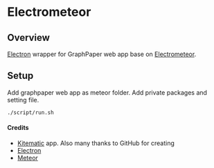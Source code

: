 # Electrometeor

## Overview

[Electron](http://electron.atom.io) wrapper for GraphPaper web app base on [Electrometeor](https://github.com/sircharleswatson/Electrometeor). 

## Setup

Add graphpaper web app as meteor folder. Add private packages and setting file.

    ./script/run.sh

#### Credits

* [Kitematic](https://github.com/kitematic/kitematic) app. Also many thanks to GitHub for creating 
* [Electron](http://electron.atom.io)
* [Meteor](http://meteor.com)



